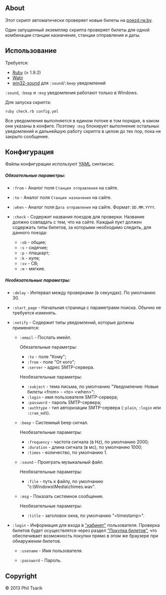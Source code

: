 About
-----

Этот скрипт автоматически проверяет новые билеты на [poezd.rw.by](https://poezd.rw.by).

Один запущенный экземпляр скрипта проверяет билеты для одной комбинации станции назначения, станции отправления и даты.

Использование
-------------

Требуется:

* [Ruby](http://www.ruby-lang.org/en/) (≥ 1.9.2)
* [Watir](http://watirwebdriver.com)
* [win32-sound](https://rubygems.org/gems/win32-sound) для `:sound`/`:beep` уведомлений

`:sound`, `:beep` и `:msg` уведомления работают только в Windows.

Для запуска скрипта:

	ruby check.rb config.yml

Все уведомления выполняется в едином потоке в том порядке, в каком они указаны в конфиге. Поэтому `:msg` блокирует выполнение остальных уведомлений и дальнейшую работу скрипта в целом до тех пор, пока не закрыто сообщение.

Конфигурация
------------

Файлы конфигурации используют [YAML](http://en.wikipedia.org/wiki/YAML) синтаксис.

##### Обязательные параметры:

* `:from` - Аналог поля `Станция отправления` на сайте.

* `:to` - Аналог поля `Станция назначения` на сайте.

* `:when` - Аналог поля `Дата отправления` на сайте. Формат: `DD.MM.YYYY`.

* `:check` - Содержит названия поездов для проверки. Название должно совпадать с тем, что на сайте. Каждый пукт должен содержать типы билетов, за которыми необходимо следить, для данного поезда:
	* `:ob` - общие;
	* `:s` - сидячие;
	* `:p` - плацкарт;
	* `:k` - купе;
	* `:sv` - СВ;
	* `:m` - мягкие.

##### Необязательные параметры:

* `:delay` - Интервал между проверками (в секундах). По умолчанию 30.

* `:start_page` - Начальная страница с параметрами поиска. Обычно не требуется изменять.

* `:notify` - Содержит типы уведомлений, которые должны применятся:

	* `:email` - Послать имейл.

		Обязательные параметры:
		* `:to` - поле "Кому";
		* `:from`  - поле "От кого";
		* `:server` - адрес SMTP-сервера.

		Необязательные параметры:
		* `:subject` - тема письма, по умолчанию "Уведомление: Новые билеты <from\> - <to\> <when\>";
		* `:login` - имя пользователя SMTP-сервера;
		* `:password` - пароль SMTP-сервера;
		* `:authtype` - тип авторизации SMTP-сервера (`:plain`, `:login` или `:cram_md5`).

	* `:beep` - Системный beep сигнал.

		Необязательные параметры:
		* `:frequency` - частота сигнала (в Hz), по умолчанию 2000;
		* `:duration` - длина сигнала (в мс), по умолчанию 1000;
		* `:times` - количество, по умолчанию 1.

	* `:sound` - Проиграть музыкальный файл.

		Необязательные параметры:
		* `:file` - путь к файлу, по умолчанию "c:\Windows\Media\chimes.wav".

	* `:msg` - Показать системное сообщение.

		Необязательные параметры:
		* `:title` - заголовок окна, по умолчанию "<timestamp\>".

* `:login` - Информация для входа в ["кабинет"](http://poezd.rw.by/wps/portal) пользователя. Проверка билетов будет осуществлятся через раздел ["Покупка билетов"](https://poezd.rw.by/wps/myportal/home/rp/buyTicket), что обеспечивает возможность покупки прямо в этом же браузере при обнаружении билетов.

	* `:usename` - Имя пользователя.

	* `:password` - Пароль.

Copyright
---------

© 2013 Phil Tsarik